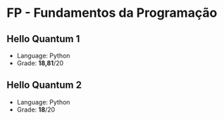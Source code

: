 # FP - Fundamentos da Programação

## Hello Quantum 1
- Language: Python
- Grade: **18,81**/20

## Hello Quantum 2
- Language: Python
- Grade: **18**/20
